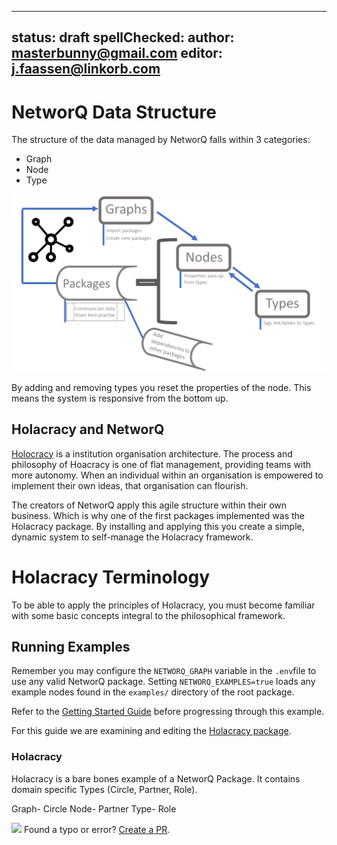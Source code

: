 
---
status: draft
spellChecked: 
author: masterbunny@gmail.com
editor: j.faassen@linkorb.com
---

# NetworQ Data Structure

The structure of the data managed by NetworQ falls within 3 categories:

* Graph
* Node
* Type


![data model version H](/images/SummaryDataModel.png) 

By adding and removing types you reset the properties of the node. This means the system is responsive from the bottom up.

## Holacracy and NetworQ

[Holocracy](https://www.holacracy.org/) is a institution organisation architecture. The process and philosophy of Hoacracy is one of flat management, providing teams with more autonomy. When an individual within an organisation is empowered to implement their own ideas, that organisation can flourish.

The creators of NetworQ apply this agile structure within their own business. Which is why one of the first packages implemented was the Holacracy package. By installing and applying this you create a simple, dynamic system to self-manage the Holacracy framework. 

# Holacracy Terminology

To be able to apply the principles of Holacracy, you must become familiar with some basic concepts integral to the philosophical framework.





## Running Examples

Remember you may configure the `NETWORQ_GRAPH` variable in the `.env`file to use any valid NetworQ package. Setting `NETWORQ_EXAMPLES=true` loads any example nodes found in the `examples/` directory of the root package. 

Refer to the [Getting Started Guide](getting-started.md) before progressing through this example.

For this guide we are examining and editing the [Holacracy package](https://github.com/networq/holacracy-package).

### Holacracy

Holacracy is a bare bones example of a NetworQ Package. It contains domain specific Types (Circle, Partner, Role).

Graph- Circle
Node- Partner
Type- Role





<img src="https://github.com/favicon.ico" width="48"> Found a typo or error? [Create a PR](https://github.com/networq/www.networq.io).








